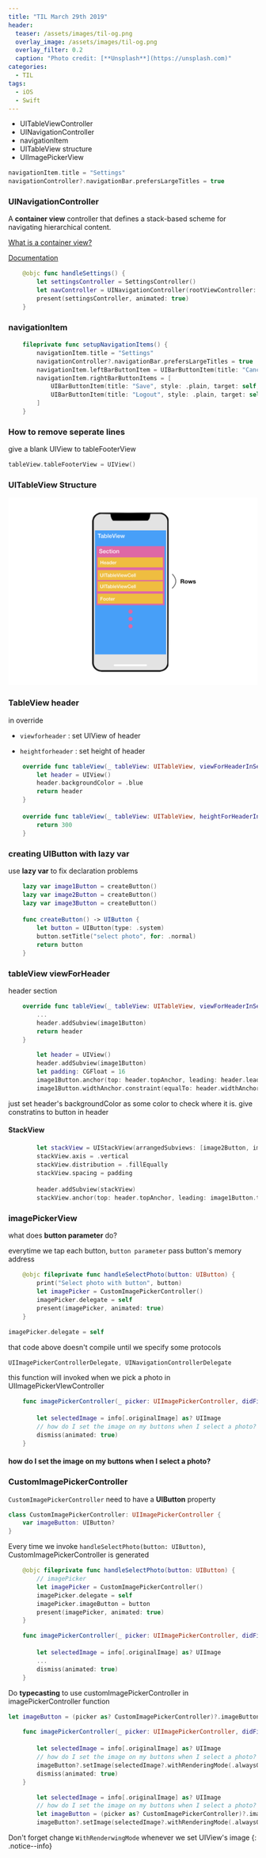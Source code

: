 ```yaml
---
title: "TIL March 29th 2019"
header:
  teaser: /assets/images/til-og.png
  overlay_image: /assets/images/til-og.png
  overlay_filter: 0.2
  caption: "Photo credit: [**Unsplash**](https://unsplash.com)"
categories:
  - TIL
tags:
  - iOS
  - Swift
---
```




- UITableViewController
- UINavigationController
- navigationItem
- UITableView structure
- UIImagePickerView



```swift
navigationItem.title = "Settings"
navigationController?.navigationBar.prefersLargeTitles = true
```



### UINavigationController

A **container view** controller that defines a stack-based scheme for navigating hierarchical content.

[What is a container view?](https://medium.com/@jang.wangsu/swift-containerview-%EC%97%90-%EB%8C%80%ED%95%98%EC%97%AC-ee2ed07ec4e8)

[Documentation](https://developer.apple.com/documentation/uikit/uinavigationcontroller)

```swift
    @objc func handleSettings() {
        let settingsController = SettingsController()
        let navController = UINavigationController(rootViewController: settingsController)
        present(settingsController, animated: true)
    }
```



### navigationItem

```swift
    fileprivate func setupNavigationItems() {
        navigationItem.title = "Settings"
        navigationController?.navigationBar.prefersLargeTitles = true
        navigationItem.leftBarButtonItem = UIBarButtonItem(title: "Cancel", style: .plain, target: self, action: #selector(handleCancel))
        navigationItem.rightBarButtonItems = [
            UIBarButtonItem(title: "Save", style: .plain, target: self, action: #selector(handleCancel)),
            UIBarButtonItem(title: "Logout", style: .plain, target: self, action: #selector(handleCancel))
        ]
    }
```



### How to remove seperate lines

give a blank UIView to tableFooterView

```swift
tableView.tableFooterView = UIView()
```



### UITableView Structure

<img src="/assets/images/til-mar-29-1.png" alt="">



### TableView header

in override

- `viewforheader` : set UIView of header

- `heightforheader` : set height of header

```swift
    override func tableView(_ tableView: UITableView, viewForHeaderInSection section: Int) -> UIView? {
        let header = UIView()
        header.backgroundColor = .blue
        return header
    }
    
    override func tableView(_ tableView: UITableView, heightForHeaderInSection section: Int) -> CGFloat {
        return 300
    }
```



### creating UIButton with lazy var

use **lazy var** to fix declaration problems

```swift
    lazy var image1Button = createButton()
    lazy var image2Button = createButton()
    lazy var image3Button = createButton()
    
    func createButton() -> UIButton {
        let button = UIButton(type: .system)
        button.setTitle("select photo", for: .normal)
        return button
    }
```



### tableView viewForHeader

header section

```swift
    override func tableView(_ tableView: UITableView, viewForHeaderInSection section: Int) -> UIView? {
        ...
        header.addSubview(image1Button)
        return header
    }
```



```swift
        let header = UIView()
        header.addSubview(image1Button)
        let padding: CGFloat = 16
        image1Button.anchor(top: header.topAnchor, leading: header.leadingAnchor, bottom: header.bottomAnchor, trailing: nil, padding: UIEdgeInsets.init(top: padding, left: padding, bottom: padding, right: 0))
        image1Button.widthAnchor.constraint(equalTo: header.widthAnchor, multiplier: 0.45).isActive = true
```

just set header's backgroundColor as some color to check where it is.
give constratins to button in header



#### StackView

```swift
        let stackView = UIStackView(arrangedSubviews: [image2Button, image3Button])
        stackView.axis = .vertical
        stackView.distribution = .fillEqually
        stackView.spacing = padding
        
        header.addSubview(stackView)
        stackView.anchor(top: header.topAnchor, leading: image1Button.trailingAnchor, bottom: header.bottomAnchor, trailing: header.trailingAnchor, padding: .init(top: padding, left: padding, bottom: padding, right: padding))
```



### imagePickerView

what does **button parameter** do?

everytime we tap each button, `button parameter` pass button's memory address

```swift
    @objc fileprivate func handleSelectPhoto(button: UIButton) {
        print("Select photo with button", button)
        let imagePicker = CustomImagePickerController()
        imagePicker.delegate = self
        present(imagePicker, animated: true)
    }
```





```swift
imagePicker.delegate = self
```

that code above doesn't compile until we specify some protocols

```swift
UIImagePickerControllerDelegate, UINavigationControllerDelegate
```



this function will invoked when we pick a photo in UIImagePickerVIewController

```swift
    func imagePickerController(_ picker: UIImagePickerController, didFinishPickingMediaWithInfo info: [UIImagePickerController.InfoKey : Any]) {
        
        let selectedImage = info[.originalImage] as? UIImage
        // how do I set the image on my buttons when I select a photo?
        dismiss(animated: true)
    }
```

#### how do I set the image on my buttons when I select a photo?



### CustomImagePickerController

`CustomImagePickerController` need to have a **UIButton** property

```swift
class CustomImagePickerController: UIImagePickerController {
    var imageButton: UIButton?
}
```



Every time we invoke `handleSelectPhoto(button: UIButton)`, CustomImagePickerController is generated



```swift
    @objc fileprivate func handleSelectPhoto(button: UIButton) {
        // imagePicker
        let imagePicker = CustomImagePickerController()
        imagePicker.delegate = self
        imagePicker.imageButton = button
        present(imagePicker, animated: true)
    }
```



```swift
    func imagePickerController(_ picker: UIImagePickerController, didFinishPickingMediaWithInfo info: [UIImagePickerController.InfoKey : Any]) {
        
        let selectedImage = info[.originalImage] as? UIImage
        ...
        dismiss(animated: true)
    }
```



Do **typecasting** to use customImagePickerController in imagePickerController function

```swift
let imageButton = (picker as? CustomImagePickerController)?.imageButton
```



```swift
    func imagePickerController(_ picker: UIImagePickerController, didFinishPickingMediaWithInfo info: [UIImagePickerController.InfoKey : Any]) {
        
        let selectedImage = info[.originalImage] as? UIImage
        // how do I set the image on my buttons when I select a photo?
        imageButton?.setImage(selectedImage?.withRenderingMode(.alwaysOriginal), for: .normal)
        dismiss(animated: true)
    }
```



```swift
        let selectedImage = info[.originalImage] as? UIImage
        // how do I set the image on my buttons when I select a photo?
        let imageButton = (picker as? CustomImagePickerController)?.imageButton
        imageButton?.setImage(selectedImage?.withRenderingMode(.alwaysOriginal), for: .normal)
```

Don't forget change `WithRenderwingMode` whenever we set UIView's image
{: .notice--info}